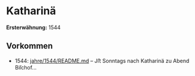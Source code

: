 # Katharinä

**Ersterwähnung:** 1544

## Vorkommen
- 1544: [jahre/1544/README.md](../jahre/1544/README.md) – Jﬅ Sonntags nach Katharinä zu Abend Biſchof...
